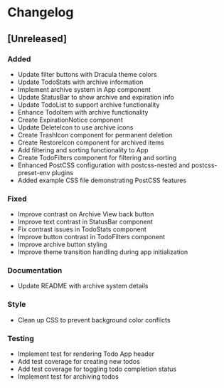 # Changelog

## [Unreleased]

### Added
- Update filter buttons with Dracula theme colors
- Update TodoStats with archive information
- Implement archive system in App component
- Update StatusBar to show archive and expiration info
- Update TodoList to support archive functionality
- Enhance TodoItem with archive functionality
- Create ExpirationNotice component
- Update DeleteIcon to use archive icons
- Create TrashIcon component for permanent deletion
- Create RestoreIcon component for archived items
- Add filtering and sorting functionality to App
- Create TodoFilters component for filtering and sorting
- Enhanced PostCSS configuration with postcss-nested and postcss-preset-env plugins
- Added example CSS file demonstrating PostCSS features

### Fixed
- Improve contrast on Archive View back button
- Improve text contrast in StatusBar component
- Fix contrast issues in TodoStats component
- Improve button contrast in TodoFilters component
- Improve archive button styling
- Improve theme transition handling during app initialization

### Documentation
- Update README with archive system details

### Style
- Clean up CSS to prevent background color conflicts

### Testing
- Implement test for rendering Todo App header
- Add test coverage for creating new todos
- Add test coverage for toggling todo completion status
- Implement test for archiving todos
